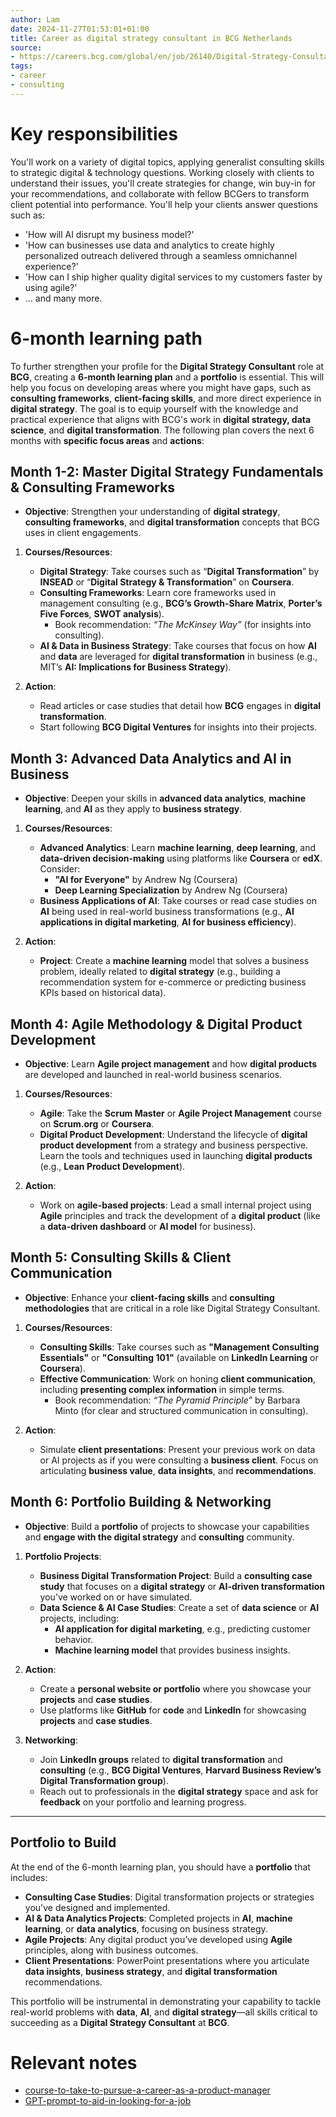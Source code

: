 ```yaml
---
author: Lam
date: 2024-11-27T01:53:01+01:00
title: Career as digital strategy consultant in BCG Netherlands
source:
- https://careers.bcg.com/global/en/job/26140/Digital-Strategy-Consultant-Technology-and-Digital-Advantage
tags:
- career
- consulting
---
```


# Key responsibilities

You'll work on a variety of digital topics, applying generalist consulting skills to strategic digital & technology questions. Working closely with clients to understand their issues, you'll create strategies for change, win buy-in for your recommendations, and collaborate with fellow BCGers to transform client potential into performance. You'll help your clients answer questions such as:

- 'How will AI disrupt my business model?'
- 'How can businesses use data and analytics to create highly personalized outreach delivered through a seamless omnichannel experience?'
- 'How can I ship higher quality digital services to my customers faster by using agile?'
- ... and many more.

# 6-month learning path

To further strengthen your profile for the **Digital Strategy Consultant** role at **BCG**, creating a **6-month learning plan** and a **portfolio** is essential. This will help you focus on developing areas where you might have gaps, such as **consulting frameworks**, **client-facing skills**, and more direct experience in **digital strategy**. The goal is to equip yourself with the knowledge and practical experience that aligns with BCG's work in **digital strategy, data science**, and **digital transformation**. The following plan covers the next 6 months with **specific focus areas** and **actions**:

## **Month 1-2: Master Digital Strategy Fundamentals & Consulting Frameworks**

- **Objective**: Strengthen your understanding of **digital strategy**, **consulting frameworks**, and **digital transformation** concepts that BCG uses in client engagements.
  
1. **Courses/Resources**:
   - **Digital Strategy**: Take courses such as “**Digital Transformation**” by **INSEAD** or “**Digital Strategy & Transformation**” on **Coursera**.
   - **Consulting Frameworks**: Learn core frameworks used in management consulting (e.g., **BCG’s Growth-Share Matrix**, **Porter’s Five Forces**, **SWOT analysis**).
     - Book recommendation: *“The McKinsey Way”* (for insights into consulting).
   - **AI & Data in Business Strategy**: Take courses that focus on how **AI** and **data** are leveraged for **digital transformation** in business (e.g., MIT’s **AI: Implications for Business Strategy**).

2. **Action**:
   - Read articles or case studies that detail how **BCG** engages in **digital transformation**.
   - Start following **BCG Digital Ventures** for insights into their projects.

## **Month 3: Advanced Data Analytics and AI in Business**

- **Objective**: Deepen your skills in **advanced data analytics**, **machine learning**, and **AI** as they apply to **business strategy**.

1. **Courses/Resources**:
   - **Advanced Analytics**: Learn **machine learning**, **deep learning**, and **data-driven decision-making** using platforms like **Coursera** or **edX**. Consider:
     - **"AI for Everyone"** by Andrew Ng (Coursera)
     - **Deep Learning Specialization** by Andrew Ng (Coursera)
   - **Business Applications of AI**: Take courses or read case studies on **AI** being used in real-world business transformations (e.g., **AI applications in digital marketing**, **AI for business efficiency**).
  
2. **Action**:
   - **Project**: Create a **machine learning** model that solves a business problem, ideally related to **digital strategy** (e.g., building a recommendation system for e-commerce or predicting business KPIs based on historical data).

## **Month 4: Agile Methodology & Digital Product Development**

- **Objective**: Learn **Agile project management** and how **digital products** are developed and launched in real-world business scenarios.

1. **Courses/Resources**:
   - **Agile**: Take the **Scrum Master** or **Agile Project Management** course on **Scrum.org** or **Coursera**.
   - **Digital Product Development**: Understand the lifecycle of **digital product development** from a strategy and business perspective. Learn the tools and techniques used in launching **digital products** (e.g., **Lean Product Development**).
  
2. **Action**:
   - Work on **agile-based projects**: Lead a small internal project using **Agile** principles and track the development of a **digital product** (like a **data-driven dashboard** or **AI model** for business).

## **Month 5: Consulting Skills & Client Communication**

- **Objective**: Enhance your **client-facing skills** and **consulting methodologies** that are critical in a role like Digital Strategy Consultant.

1. **Courses/Resources**:
   - **Consulting Skills**: Take courses such as **"Management Consulting Essentials"** or **"Consulting 101"** (available on **LinkedIn Learning** or **Coursera**).
   - **Effective Communication**: Work on honing **client communication**, including **presenting complex information** in simple terms.
     - Book recommendation: *“The Pyramid Principle”* by Barbara Minto (for clear and structured communication in consulting).

2. **Action**:
   - Simulate **client presentations**: Present your previous work on data or AI projects as if you were consulting a **business client**. Focus on articulating **business value**, **data insights**, and **recommendations**.

## **Month 6: Portfolio Building & Networking**

- **Objective**: Build a **portfolio** of projects to showcase your capabilities and **engage with the digital strategy** and **consulting** community.

1. **Portfolio Projects**:
   - **Business Digital Transformation Project**: Build a **consulting case study** that focuses on a **digital strategy** or **AI-driven transformation** you’ve worked on or have simulated.
   - **Data Science & AI Case Studies**: Create a set of **data science** or **AI** projects, including:
     - **AI application for digital marketing**, e.g., predicting customer behavior.
     - **Machine learning model** that provides business insights.

2. **Action**:
   - Create a **personal website or portfolio** where you showcase your **projects** and **case studies**.
   - Use platforms like **GitHub** for **code** and **LinkedIn** for showcasing **projects** and **case studies**.

3. **Networking**:
   - Join **LinkedIn groups** related to **digital transformation** and **consulting** (e.g., **BCG Digital Ventures**, **Harvard Business Review’s Digital Transformation group**).
   - Reach out to professionals in the **digital strategy** space and ask for **feedback** on your portfolio and learning progress.

---

## **Portfolio to Build**

At the end of the 6-month learning plan, you should have a **portfolio** that includes:
- **Consulting Case Studies**: Digital transformation projects or strategies you've designed and implemented.
- **AI & Data Analytics Projects**: Completed projects in **AI**, **machine learning**, or **data analytics**, focusing on business strategy.
- **Agile Projects**: Any digital product you’ve developed using **Agile** principles, along with business outcomes.
- **Client Presentations**: PowerPoint presentations where you articulate **data insights**, **business strategy**, and **digital transformation** recommendations.

This portfolio will be instrumental in demonstrating your capability to tackle real-world problems with **data**, **AI**, and **digital strategy**—all skills critical to succeeding as a **Digital Strategy Consultant** at **BCG**.

# Relevant notes

- [course-to-take-to-pursue-a-career-as-a-product-manager](Areas/course-to-take-to-pursue-a-career-as-a-product-manager.md) 
- [GPT-prompt-to-aid-in-looking-for-a-job](Resources/GPT-prompt-to-aid-in-looking-for-a-job.md) 

